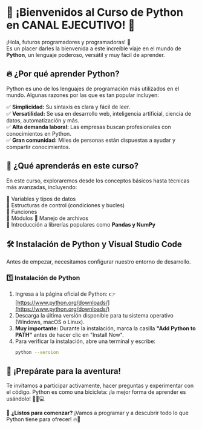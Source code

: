 # 🚀 ¡Bienvenidos al Curso de Python en CANAL EJECUTIVO! 🐍

¡Hola, futuros programadores y programadoras! 🎉  
Es un placer darles la bienvenida a este increíble viaje en el mundo de **Python**, un lenguaje poderoso, versátil y muy fácil de aprender.

## 🔥 ¿Por qué aprender Python?

Python es uno de los lenguajes de programación más utilizados en el mundo. Algunas razones por las que es tan popular incluyen:

✅ **Simplicidad:** Su sintaxis es clara y fácil de leer.  
✅ **Versatilidad:** Se usa en desarrollo web, inteligencia artificial, ciencia de datos, automatización y más.  
✅ **Alta demanda laboral:** Las empresas buscan profesionales con conocimientos en Python.  
✅ **Gran comunidad:** Miles de personas están dispuestas a ayudar y compartir conocimientos.

## 📌 ¿Qué aprenderás en este curso?

En este curso, exploraremos desde los conceptos básicos hasta técnicas más avanzadas, incluyendo:

🔹 Variables y tipos de datos  
🔹 Estructuras de control (condiciones y bucles)  
🔹 Funciones  
🔹 Módulos
🔹 Manejo de archivos  
🔹 Introducción a librerías populares como **Pandas y NumPy**

## 🛠 Instalación de Python y Visual Studio Code

Antes de empezar, necesitamos configurar nuestro entorno de desarrollo.

### 1️⃣ Instalación de Python

1. Ingresa a la página oficial de Python: 👉 [https://www.python.org/downloads/](https://www.python.org/downloads/)
2. Descarga la última versión disponible para tu sistema operativo (Windows, macOS o Linux).
3. **Muy importante:** Durante la instalación, marca la casilla **"Add Python to PATH"** antes de hacer clic en "Install Now".
4. Para verificar la instalación, abre una terminal y escribe:
   ```sh
   python --version
   ```

## 🚀 ¡Prepárate para la aventura!

Te invitamos a participar activamente, hacer preguntas y experimentar con el código. Python es como una bicicleta: ¡la mejor forma de aprender es usándolo! 🚴‍♂️💻

📢 **¿Listos para comenzar?** ¡Vamos a programar y a descubrir todo lo que Python tiene para ofrecer! 🔥🐍
